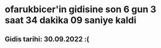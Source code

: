 # ofarukbicer'in gidisine son 6 gun 3 saat 34 dakika 09 saniye kaldi

## Gidis tarihi: 30.09.2022 :(